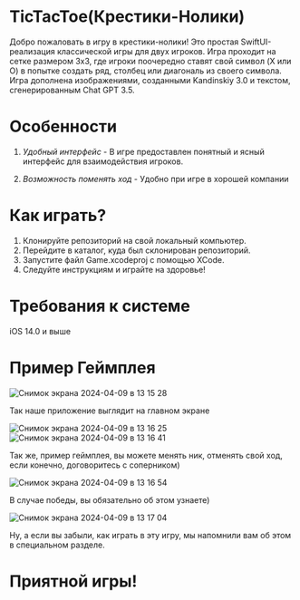 # TicTacToe(Крестики-Нолики)
Добро пожаловать в игру в крестики-нолики! Это простая SwiftUI-реализация классической игры для двух игроков. Игра проходит на сетке размером 3x3, где игроки поочередно ставят свой символ (X или O) в попытке создать ряд, столбец или диагональ из своего символа. Игра дополнена изображениями, созданными Kandinskiy 3.0 и текстом, сгенерированным Chat GPT 3.5. 
# Особенности
  1. *Удобный интерфейс* -
В игре предоставлен понятный и ясный интерфейс для взаимодействия игроков.

  2. *Возможность поменять ход* -
Удобно при игре в хорошей компании  

# Как играть?
  1. Клонируйте репозиторий на свой локальный компьютер.
  2. Перейдите в каталог, куда был склонирован репозиторий.
  3. Запустите файл Game.xcodeproj с помощью XCode.
  4. Следуйте инструкциям и играйте на здоровье!
# Требования к системе
  iOS 14.0 и выше
# Пример Геймплея 
![Снимок экрана 2024-04-09 в 13 15 28](https://github.com/scorpions1340/TicTacToe/assets/82510496/3eb7897a-7091-4214-a1be-9cc20db39d9e)

Так наше приложение выглядит на главном экране 



![Снимок экрана 2024-04-09 в 13 16 25](https://github.com/scorpions1340/TicTacToe/assets/82510496/08de9e7a-d792-4f7f-b23c-ee431bd82696)
![Снимок экрана 2024-04-09 в 13 16 41](https://github.com/scorpions1340/TicTacToe/assets/82510496/d012e0a3-45cc-4c1c-bd4f-e56e1b8d90e8)

Так же, пример геймплея, вы можете менять ник, отменять свой ход, если конечно, договоритесь с соперником)



![Снимок экрана 2024-04-09 в 13 16 54](https://github.com/scorpions1340/TicTacToe/assets/82510496/24062d6e-74df-416d-b613-c9cedaf5b5b9)

В случае победы, вы обязательно об этом узнаете)



![Снимок экрана 2024-04-09 в 13 17 04](https://github.com/scorpions1340/TicTacToe/assets/82510496/a52ede3a-02b8-4027-a73d-5414fc74816d)



Ну, а если вы забыли, как играть в эту игру, мы напомнили вам об этом в специальном разделе.
# Приятной игры!
